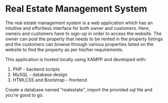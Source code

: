 # **Real Estate Management System**

The real estate management system is a web application which has an intuitive and effortless interface for both owner and customers. Here, owners and customers have to sign-up in order to access the website. The owner can post the property that needs to be rented in the property listings and the customers can browse through various properties listed on the website to find the property as per his/her requirements.

This application is hosted locally using XAMPP and developed with:
1. PHP - backend scripts
2. MySQL - database design
3. HTMl,CSS and Bootstrap - frontend

Create a database named "realestate", import the provided sql file and you're good to go.
